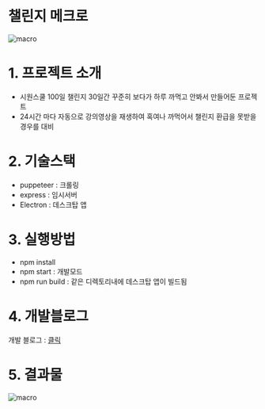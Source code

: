 # 챌린지 메크로
![macro](https://github.com/mr-chacha/siwonSchool_Macro/assets/117566375/74032066-76e6-4e42-bd2d-18902fed649e)

# 1. 프로젝트 소개
- 시원스쿨 100일 챌린지 30일간 꾸준히 보다가 하루 까먹고 안봐서 만들어둔 프로젝트
- 24시간 마다 자동으로 강의영상을 재생하여 혹여나 까먹어서 챌린지 환급을 못받을경우를 대비

# 2. 기술스택
- puppeteer : 크롤링
- express : 임시서버
- Electron : 데스크탑 앱

# 3. 실행방법
- npm install
- npm start : 개발모드
- npm run build : 같은 디렉토리내에 데스크탑 앱이 빌드됨

# 4. 개발블로그
개발 블로그 : [클릭](https://velog.io/@c9926/100%EC%9D%BC-%EC%B1%8C%EB%A6%B0%EC%A7%80-%EB%A7%A4%ED%81%AC%EB%A1%9C%EB%A7%8C%EB%93%A4%EA%B8%B0) 

# 5. 결과물
![macro](https://github.com/mr-chacha/siwonSchool_Macro/assets/117566375/f407cdc0-fb95-4be1-ba33-1a9eb8945c33)
